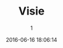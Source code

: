 ---
index: 300
title: "Visie"
subtitle: ""
author: 1
date: "2016-06-16 18:06:14"
date_gmt: "2016-06-16 16:06:14"
excerpt: ""
content: "<h2>Mission Statement <small class=\"has-text-calm is-size-4\">Doel &amp; Directie </small></h2>\r\n<p>De duidelijk zichtbare ongelijkheid in de wereld, die onfortuinlijk onnodige ontberingen als gevolg van wereld armoede onder Afrikanen in het bijzonder en in de zo-genoemde 3e wereld landen in het algemeen, zijn één van de bestaansredenen van StichtingArtKids Foundation en ArtKids International in 2013. Sinds hun oprichting, hebben beide organisaties vele Afrikanen geholpen door middel van Technologieen, ICT, Kennisoverdracht, Internet Empowerment; als mede Business ontwikkelings support. Mogen we van de gelegenheid gebruik maken om onze verschillende donateurs en directe/indirecte ondersteuners te bedanken, waarvan de grootste dank uit gaat naar onze Spirituele Pilaar-Ya'huwah~Ala (Chi'Ukwu).</p>\r\n\r\n<h2>Doelstellingen <small class=\"has-text-calm is-size-4\">Opbouw &amp; Herstel </small></h2>\r\n<p>ArtKids Foundation heeft een concept ontwikkeld, waarbij vanuit de geformuleerde basisvisie de volgende doelen worden nagestreefd:\r\nHet bekrachtigen en stimuleren van creativiteit en spontaniteit bij kinderen en jongeren en daarmee werken aan de talentontwikkeling. Jongeren met uitzonderlijk talent die tevens over een grote motivatie beschikken, helpen om van hun talent hun beroep te kunnen maken. Middels de creatieve uitingen van de kinderen en jongeren de betrokkenheid en band met hun ouders en hun sociale omgeving stimuleren en daarmee hun positie in de maatschappij versterken. De creativiteit van kinderen en jongeren aanwenden ter bevordering van een evenwichtige, stoornisloze sociale en emotionele ontwikkeling van kinderen en jongeren. Het tot stand brengen van een wederzijds inspirerende interactie van kinderen en jongeren met hun ouders en sociale omgeving, professionele beeldend kunstenaars, het bedrijfsleven, maatschappelijke organisaties en de maatschappij in brede zin. Het doel is om creativiteit als middel te gebruiken om verbinding te maken.</p>\r\n\r\n<h2>Basisvisie <small class=\"has-text-calm is-size-4\">Kind &amp; Creativiteit</small></h2>\r\n<ol type=\"A\">\r\n  <li>\r\n    <h2>Belang van creatieve uitingen voor een kind zelf</h2>\r\n    <ol>\r\n      <li>\r\n        <h4>Creativiteit en intelligentie</h4>\r\n        <p>Het in creatieve (kunst)vorm tot uiting brengen van emoties in combinatie met het denken erover is een voortdurende oefening in enerzijds het je meer bewust worden van emoties en  anderzijds  het beter beeldend uitdrukken ervan middels oplossingsgericht denken. Aldus is het bevorderend voor de ontwikkeling van creativiteit, intelligentie en gevoelsbewustwording.</p>\r\n      </li>\r\n\r\n      <li>\r\n        <h4>Persoonlijkheids-/identiteitsontwikkeling</h4>\r\n        <p>Elke uiting van innerlijke beleving ofwel van emotionele en rationele verwerking is steeds weer volstrekt uniek en persoonsgebonden. Daarmee is zo’n uiting de waarneembare bevestiging van iemands eigenheid. Het kind raakt aldus vertrouwd met het uitkomen voor een eigen persoonlijkheid/identiteit en met het zich daarmee durven manifesteren. Tevens kan het kind deze persoonlijkheid/identiteit en het tonen daarvan gaandeweg bijwerken, omdat het er beter greep op krijgt.</p>\r\n      </li>\r\n\r\n      <li>\r\n        <h4>Kritisch waarnemen</h4>\r\n        <p>Het proces om te komen tot een beeldende (en kunstzinnige) weergave van iets is een uitdaging aan het nauwgezet waarnemen, dus werkt bevorderend op het ontwikkelen van het vermogen tot kritisch waarnemen.</p>\r\n      </li>\r\n    </ol>\r\n  </li>\r\n\r\n  <li>\r\n    <h2>Kind en ouders/gezin</h2>\r\n    <ol>\r\n      <li>\r\n        <h4>Ouder-kind relatie</h4>\r\n        <p>Uit het in voorgaande onder hoofdpunt A). gestelde over het directe belang van het zich beeldend creatief uiten voor het kind valt af te leiden, dat betrokkenheid van de ouder(s) hierbij van groot belang kan zijn. Immers: enerzijds kunnen ouders hierbij stimulerende invloed uitoefenen en anderzijds ‘bevestigend’ optreden jegens het kind.  Dit kan van groot belang zijn voor het bevorderen van een warme (positieve) ouder-kind relatie. Zo’n relatie is voor het kind nodig bij het ontwikkelen van ’hechtingsgevoelens’ en een gevoel van ‘basisveiligheid’.</p>\r\n      </li>\r\n\r\n      <li>\r\n        <h4>Oudergevoel</h4>\r\n        <p>Aandacht van ouders voor de creatieve uitingen van hun kind en voor het belang van die uitingen, draagt bij aan de waardering van ouders voor hun kind. Ook dat draagt op zich bij aan een goede ouder-kind relatie. Hetzelfde geldt voor evt. andere gezinsleden.</p>\r\n      </li>\r\n    </ol>\r\n  </li>\r\n\r\n  <li>\r\n    <h2>Kind en Maatschappij</h2>\r\n    <ol>\r\n      <li>\r\n        <h4>Sociaal gedrag en het in- en meevoelen</h4>\r\n        <p>Al het onder de in voorgaande punten A en B gestelde werkt, mits goed begeleid, bevorderend op het ontwikkelen van sociaal gedrag en het vermogen tot in- en meevoelen bij het kind.</p>\r\n      </li>\r\n\r\n      <li>\r\n        <h4>Emotioneel evenwicht</h4>\r\n        <p>Al het tot zover gestelde draagt bij aan het tot stand komen van emotionele evenwichtigheid in het kind.</p>\r\n      </li>\r\n\r\n      <li>\r\n        <h4>Emotioneel herstel</h4>\r\n        <p>Ontwikkeling van sociaal gedrag, van vermogens tot in- en meevoelen, van emotioneel evenwicht en van kritisch waarnemen vormen een tegenwicht tegen bijvoorbeeld het tot ontwikkeling komen van ‘vervreemdingsverschijnselen’, destructieve angsten, oppervlakkigheid, fanatieke eenzijdigheid, vluchtgedrag en gevoelens van leegte, ontworteldheid en minderwaardigheid.</p>\r\n      </li>\r\n    </ol>\r\n  </li>\r\n  \r\n  <li>\r\n    <h2>Natuurlijk, bewust en spiritueel</h2>\r\n    <p>Elke keuze heeft invloed op de ontwikkeling en de gesteldheid. ArtKids zet zich in voor het behoud van de onschuld door ouders te voorlichten over alle positieve en negatieve invloeden waar een kind mee geconfronteerd wordt. Hierbij worden de spirituele basiswetten van de Schepper als leidraad gebruikt.</p>\r\n    <ol>\r\n      <li>\r\n        <h4>Het kind beschermen tegen negatieve invloeden</h4>\r\n        <p>Door de huidige westerse maatschappelijke standaard die wordt opgelegd via politiek, religie, educatie, reclame en entertainment, wordt een kind al op jonge leeftijd blootgesteld aan geweld, agressie, ego, seks, materialisme, respectloosheid, discriminatie, pesten, vandalisme, ongezond leven, luiheid, verveling en meer. In veel zo niet de meeste films en televisieseries die op kinderen en jongeren gericht zijn worden deze zaken heel subtiel gepromoot doordat de personages zich grotendeels op een manier gedragen dat dit gedrag op onbewust niveau op het kind wordt overgebracht als de norm. Door deze negatieve invloeden te leren herkennen als ouder kan het kind hier tegen worden beschermd.</p>\r\n      </li>\r\n\r\n      <li>\r\n        <h4>Constructiever gebruik van technologie</h4>\r\n        <p>Kinderen en volwassenen zitten veel vaker in een andere dimensie via digitale platformen. Kinderen en jongeren die gebruik maken van computers zonder begeleiding hebben vaak de neiging om een focus te leggen op games, chat en het zoeken naar onzinnige en schokkende zaken op het internet. En dat terwijl deze zelfde computers ook de mogelijkheid geeft om muziek te maken, films te monteren, foto's te bewerken, verhalen te schrijven, belangrijke en levensveranderende informatie te zoeken en meer. Het is de kunst het kind te laten ervaren dat de moderne technologie veel interessantere dingen te bieden heeft dan games en tijdverdrijf maar ook om te laten beseffen dat er ook nog een leven is met de knop op uit.</p>\r\n      </li>\r\n\r\n      <li>\r\n        <h4>Een natuurlijkere leefwijze</h4>\r\n        <p>De wereld wordt alsmaar nepper en gekker. Beseffende dat het kind de toekomst is, is het van belang het kind te leren dat niet alles wat er om je heen gebeurd normaal behoort te zijn en altijd zo is geweest. Veel ziektes, allergieën en gedragsstoornissen zijn relatief eenvoudig op te lossen door de voeding aan te passen en meer te bewegen. Door middel van voorlichting voor de ouders en het kind wordt meer bewustzijn gecreëerd over wat er allemaal zit in het eten en drinken wat als normaal gezien wordt en wat de gevolgen zijn van de ingrediënten op lichaam en geest. Welke invloed het eten van onrein vlees heeft, waarom biologisch zoveel beter is dat bespoten, waarom fruit en noten in plaats van snoep en koek zo'n enorm verschil is, wat voor een enorme impact het heeft om frisdrank te vervangen voor thee, water en zelfgemaakte verse fruitsap en limonade. En waarom het zo lonend is om zelf groente te laten groeien en hoe dit ook kan met een kleine tuin of balkon. Een natuurlijkere leefwijze brengt geluk, gezondheid, energie, positiviteit en zoveel meer.</p>\r\n      </li>\r\n    </ol>\r\n  </li>\r\n</ol>\r\n\r\n<h2>Werkwijze <small class=\"has-text-calm is-size-4\">Faciliteren &amp; Funderen </small></h2>\r\n<p>Het bieden van platforms (zowel fysiek als digitaal) en projecten die vanuit de visie de doelstelling direct in de praktijk brengt. Het werven van fondsen om de benodigde platforms en projecten mogelijk te maken. Partnerschappen en samenwerkingen aangaan met organisaties en specialisten die beschikken over kennis, ervaring en middelen die bijdragen aan de doelstellingen. Medewerking verkrijgen van vrijwilligers en stagiaires en de maatschappij in brede zin. Platforms en projecten op lokaal niveau funderen op een wijze waarbij groei en uitbreiding vanaf het begin is ingebouwd in de kern.</p>"
status: "publish"
comment_status: "closed"
name: "visie"
modified: "2018-02-04 16:22:23"
modified_gmt: "2018-02-04 14:22:23"
content_filtered: ""
parent: 0
guid: "//www.artkidsfoundation.org/?page_id=300"
type: "page"
comment_count: 0
categories: []
tags: []
---